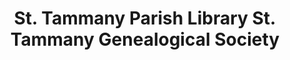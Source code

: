 ---
layout: repo
title: "St. Tammany Parish Library St. Tammany Genealogical Society"
id: 25325
permalink: repos/25325/
---